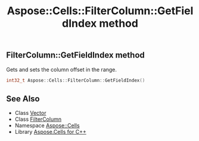 ﻿---
title: Aspose::Cells::FilterColumn::GetFieldIndex method
linktitle: GetFieldIndex
second_title: Aspose.Cells for C++ API Reference
description: 'Aspose::Cells::FilterColumn::GetFieldIndex method. Gets and sets the column offset in the range in C++.'
type: docs
weight: 1200
url: /cpp/aspose.cells/filtercolumn/getfieldindex/
---
## FilterColumn::GetFieldIndex method


Gets and sets the column offset in the range.

```cpp
int32_t Aspose::Cells::FilterColumn::GetFieldIndex()
```

## See Also

* Class [Vector](../../vector/)
* Class [FilterColumn](../)
* Namespace [Aspose::Cells](../../)
* Library [Aspose.Cells for C++](../../../)
